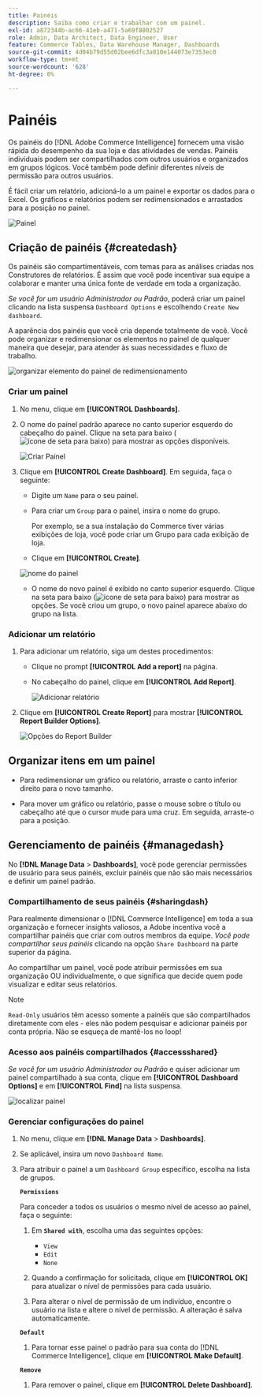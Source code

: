 ```yaml
---
title: Painéis
description: Saiba como criar e trabalhar com um painel.
exl-id: a872344b-ac66-41eb-a471-5a69f8802527
role: Admin, Data Architect, Data Engineer, User
feature: Commerce Tables, Data Warehouse Manager, Dashboards
source-git-commit: 4d04b79d55d02bee6dfc3a810e144073e7353ec0
workflow-type: tm+mt
source-wordcount: '628'
ht-degree: 0%

---
```


# Painéis

Os painéis do [!DNL Adobe Commerce Intelligence] fornecem uma visão rápida do desempenho da sua loja e das atividades de vendas. Painéis individuais podem ser compartilhados com outros usuários e organizados em grupos lógicos. Você também pode definir diferentes níveis de permissão para outros usuários.

É fácil criar um relatório, adicioná-lo a um painel e exportar os dados para o Excel. Os gráficos e relatórios podem ser redimensionados e arrastados para a posição no painel.

![Painel](../../assets/magento-bi-report-builder-revenue-by-products-formula-report-holiday-sales-dashboard.png)

## Criação de painéis {#createdash}

Os painéis são compartimentáveis, com temas para as análises criadas nos Construtores de relatórios. É assim que você pode incentivar sua equipe a colaborar e manter uma única fonte de verdade em toda a organização.

*Se você for um usuário Administrador ou Padrão*, poderá criar um painel clicando na lista suspensa `Dashboard Options` e escolhendo `Create New dashboard`.

A aparência dos painéis que você cria depende totalmente de você. Você pode organizar e redimensionar os elementos no painel de qualquer maneira que desejar, para atender às suas necessidades e fluxo de trabalho.

![organizar elemento do painel de redimensionamento](../../assets/arrange_resize_dashboard_element.gif)

### Criar um painel

1. No menu, clique em **[!UICONTROL Dashboards]**.

1. O nome do painel padrão aparece no canto superior esquerdo do cabeçalho do painel. Clique na seta para baixo (![ícone de seta para baixo](../../assets/magento-bi-btn-down.png)) para mostrar as opções disponíveis.

   ![Criar Painel](../../assets/magento-bi-dashboard-create.png)

1. Clique em **[!UICONTROL Create Dashboard]**. Em seguida, faça o seguinte:

   * Digite um `Name` para o seu painel.

   * Para criar um `Group` para o painel, insira o nome do grupo.

     Por exemplo, se a sua instalação do Commerce tiver várias exibições de loja, você pode criar um Grupo para cada exibição de loja.

   * Clique em **[!UICONTROL Create]**.

   ![nome do painel](../../assets/magento-bi-dashboard-create-name.png)

   * O nome do novo painel é exibido no canto superior esquerdo. Clique na seta para baixo (![ícone de seta para baixo](../../assets/magento-bi-btn-down.png)) para mostrar as opções. Se você criou um grupo, o novo painel aparece abaixo do grupo na lista.

### Adicionar um relatório

1. Para adicionar um relatório, siga um destes procedimentos:

   * Clique no prompt **[!UICONTROL Add a report]** na página.

   * No cabeçalho do painel, clique em **[!UICONTROL Add Report]**.

     ![Adicionar relatório](../../assets/magento-bi-dashboard-create-add-report.png)

1. Clique em **[!UICONTROL Create Report]** para mostrar **[!UICONTROL Report Builder Options]**.

   ![Opções do Report Builder](../../assets/magento-bi-report-builder.png)

## Organizar itens em um painel

* Para redimensionar um gráfico ou relatório, arraste o canto inferior direito para o novo tamanho.

* Para mover um gráfico ou relatório, passe o mouse sobre o título ou cabeçalho até que o cursor mude para uma cruz. Em seguida, arraste-o para a posição.

## Gerenciamento de painéis {#managedash}

No **[!DNL Manage Data** > **Dashboards]**, você pode gerenciar permissões de usuário para seus painéis, excluir painéis que não são mais necessários e definir um painel padrão.

### Compartilhamento de seus painéis {#sharingdash}

Para realmente dimensionar o [!DNL Commerce Intelligence] em toda a sua organização e fornecer insights valiosos, a Adobe incentiva você a compartilhar painéis que criar com outros membros da equipe. *Você pode compartilhar seus painéis* clicando na opção `Share Dashboard` na parte superior da página.

Ao compartilhar um painel, você pode atribuir permissões em sua organização OU individualmente, o que significa que decide quem pode visualizar e editar seus relatórios.

>[!NOTE]
>
>`Read-Only` usuários têm acesso somente a painéis que são compartilhados diretamente com eles - eles não podem pesquisar e adicionar painéis por conta própria. Não se esqueça de mantê-los no loop!

### Acesso aos painéis compartilhados {#accessshared}

*Se você for um usuário Administrador ou Padrão* e quiser adicionar um painel compartilhado à sua conta, clique em **[!UICONTROL Dashboard Options]** e em **[!UICONTROL Find]** na lista suspensa.

![localizar painel](../../assets/find_dashboard.png)<!--{: width="1000" height="535"}-->

### Gerenciar configurações do painel

1. No menu, clique em **[!DNL Manage Data** > **Dashboards]**.

1. Se aplicável, insira um novo `Dashboard Name`.

1. Para atribuir o painel a um `Dashboard Group` específico, escolha na lista de grupos.

   **`Permissions`**

   Para conceder a todos os usuários o mesmo nível de acesso ao painel, faça o seguinte:

   1. Em **`Shared with`**, escolha uma das seguintes opções:

      * `View`
      * `Edit`
      * `None`

   1. Quando a confirmação for solicitada, clique em **[!UICONTROL OK]** para atualizar o nível de permissões para cada usuário.

   1. Para alterar o nível de permissão de um indivíduo, encontre o usuário na lista e altere o nível de permissão. A alteração é salva automaticamente.

   **`Default`**

   1. Para tornar esse painel o padrão para sua conta do [!DNL Commerce Intelligence], clique em **[!UICONTROL Make Default]**.

   **`Remove`**

   1. Para remover o painel, clique em **[!UICONTROL Delete Dashboard]**.
